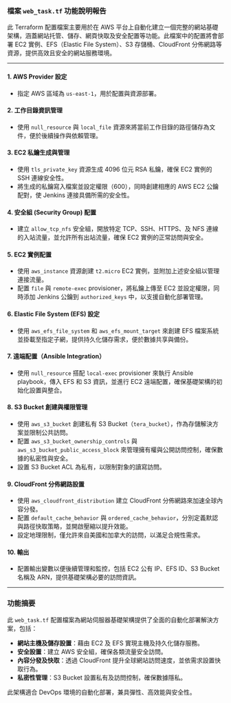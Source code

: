### 檔案 `web_task.tf` 功能說明報告

此 Terraform 配置檔案主要用於在 AWS 平台上自動化建立一個完整的網站基礎架構，涵蓋網站托管、儲存、網頁快取及安全配置等功能。此檔案中的配置將會部署 EC2 實例、EFS（Elastic File System）、S3 存儲桶、CloudFront 分佈網路等資源，提供高效且安全的網站服務環境。

---

#### 1. **AWS Provider 設定**
   - 指定 AWS 區域為 `us-east-1`，用於配置與資源部署。

#### 2. **工作目錄資訊管理**
   - 使用 `null_resource` 與 `local_file` 資源來將當前工作目錄的路徑儲存為文件，便於後續操作與依賴管理。

#### 3. **EC2 私鑰生成與管理**
   - 使用 `tls_private_key` 資源生成 4096 位元 RSA 私鑰，確保 EC2 實例的 SSH 連線安全性。
   - 將生成的私鑰寫入檔案並設定權限（600），同時創建相應的 AWS EC2 公鑰配對，使 Jenkins 連接具備所需的安全性。

#### 4. **安全組 (Security Group) 配置**
   - 建立 `allow_tcp_nfs` 安全組，開放特定 TCP、SSH、HTTPS、及 NFS 連線的入站流量，並允許所有出站流量，確保 EC2 實例的正常訪問與安全。

#### 5. **EC2 實例配置**
   - 使用 `aws_instance` 資源創建 `t2.micro` EC2 實例，並附加上述安全組以管理連接流量。
   - 配置 `file` 與 `remote-exec` provisioner，將私鑰上傳至 EC2 並設定權限，同時添加 Jenkins 公鑰到 `authorized_keys` 中，以支援自動化部署管理。

#### 6. **Elastic File System (EFS) 設定**
   - 使用 `aws_efs_file_system` 和 `aws_efs_mount_target` 來創建 EFS 檔案系統並掛載至指定子網，提供持久化儲存需求，便於數據共享與備份。

#### 7. **遠端配置（Ansible Integration）**
   - 使用 `null_resource` 搭配 `local-exec` provisioner 來執行 Ansible playbook，傳入 EFS 和 S3 資訊，並進行 EC2 遠端配置，確保基礎架構的初始化設置與整合。

#### 8. **S3 Bucket 創建與權限管理**
   - 使用 `aws_s3_bucket` 創建私有 S3 Bucket（`tera_bucket`），作為存儲解決方案並限制公共訪問。
   - 配置 `aws_s3_bucket_ownership_controls` 與 `aws_s3_bucket_public_access_block` 來管理擁有權與公開訪問控制，確保數據的私密性與安全。
   - 設置 S3 Bucket ACL 為私有，以限制對象的讀寫訪問。

#### 9. **CloudFront 分佈網路設置**
   - 使用 `aws_cloudfront_distribution` 建立 CloudFront 分佈網路來加速全球內容分發。
   - 配置 `default_cache_behavior` 與 `ordered_cache_behavior`，分別定義默認與路徑快取策略，並開啟壓縮以提升效能。
   - 設定地理限制，僅允許來自美國和加拿大的訪問，以滿足合規性需求。

#### 10. **輸出**
   - 配置輸出變數以便後續管理和監控，包括 EC2 公有 IP、EFS ID、S3 Bucket 名稱及 ARN，提供基礎架構必要的訪問資訊。

---

### 功能摘要

此 `web_task.tf` 配置檔案為網站伺服器基礎架構提供了全面的自動化部署解決方案，包括：

- **網站主機及儲存設置**：藉由 EC2 及 EFS 實現主機及持久化儲存服務。
- **安全設置**：建立 AWS 安全組，確保各類流量安全訪問。
- **內容分發及快取**：透過 CloudFront 提升全球網站訪問速度，並依需求設置快取行為。
- **私密性管理**：S3 Bucket 設置私有及訪問控制，確保數據隱私。

此架構適合 DevOps 環境的自動化部署，兼具彈性、高效能與安全性。